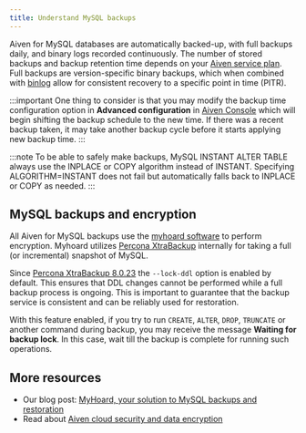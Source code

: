 ```yaml
---
title: Understand MySQL backups
---
```


Aiven for MySQL databases are automatically backed-up, with full backups
daily, and binary logs recorded continuously. The number of stored
backups and backup retention time depends on your [Aiven service
plan](https://aiven.io/pricing?product=mysql&tab=plan-comparison). Full
backups are version-specific binary backups, which when combined with
[binlog](https://dev.mysql.com/doc/internals/en/binary-log-overview.html)
allow for consistent recovery to a specific point in time (PITR).

:::important
One thing to consider is that you may modify the backup time
configuration option in **Advanced configuration** in [Aiven
Console](https://console.aiven.io) which will begin shifting the backup
schedule to the new time. If there was a recent backup taken, it may
take another backup cycle before it starts applying new backup time.
:::

:::note
To be able to safely make backups, MySQL INSTANT ALTER TABLE always use
the INPLACE or COPY algorithm instead of INSTANT. Specifying
ALGORITHM=INSTANT does not fail but automatically falls back to INPLACE
or COPY as needed.
:::

## MySQL backups and encryption

All Aiven for MySQL backups use the [myhoard
software](https://github.com/aiven/myhoard) to perform encryption.
Myhoard utilizes [Percona XtraBackup](https://www.percona.com/)
internally for taking a full (or incremental) snapshot of MySQL.

Since [Percona XtraBackup
8.0.23](https://jira.percona.com/browse/PXB-1979) the `--lock-ddl`
option is enabled by default. This ensures that DDL changes cannot be
performed while a full backup process is ongoing. This is important to
guarantee that the backup service is consistent and can be reliably used
for restoration.

With this feature enabled, if you try to run `CREATE`, `ALTER`, `DROP`,
`TRUNCATE` or another command during backup, you may receive the message
**Waiting for backup lock**. In this case, wait till the backup is
complete for running such operations.

## More resources

-   Our blog post: [MyHoard, your solution to MySQL backups and
    restoration](https://aiven.io/blog/introducing-myhoard-your-single-solution-to-mysql-backups-and-restoration)
-   Read about [Aiven cloud security and data
    encryption](https://docs.aiven.io/docs/platform/concepts/cloud-security#data-encryption)
